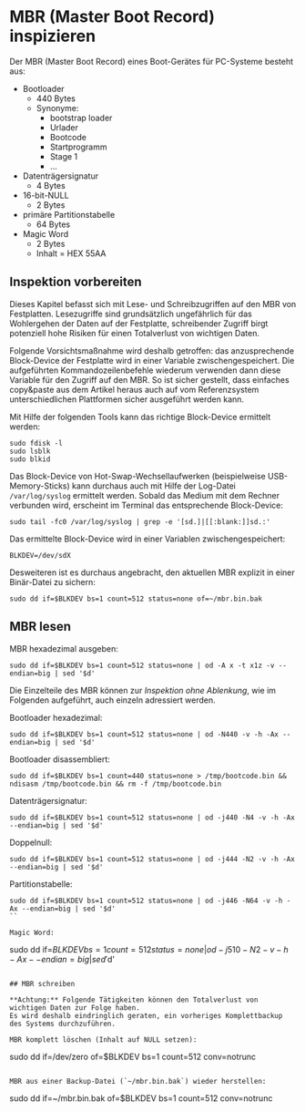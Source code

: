 # MBR (Master Boot Record) inspizieren

Der MBR (Master Boot Record) eines Boot-Gerätes für PC-Systeme besteht aus:

* Bootloader
  * 440 Bytes
  * Synonyme:
    * bootstrap loader
    * Urlader
    * Bootcode
    * Startprogramm
    * Stage 1
    * ...
* Datenträgersignatur
  * 4 Bytes
* 16-bit-NULL
  * 2 Bytes
* primäre Partitionstabelle
  * 64 Bytes
* Magic Word
  * 2 Bytes
  * Inhalt = HEX 55AA

## Inspektion vorbereiten

Dieses Kapitel befasst sich mit Lese- und Schreibzugriffen auf den MBR von Festplatten.
Lesezugriffe sind grundsätzlich ungefährlich für das Wohlergehen der Daten auf der Festplatte,
schreibender Zugriff birgt potenziell hohe Risiken für einen Totalverlust von wichtigen Daten.

Folgende Vorsichtsmaßnahme wird deshalb getroffen:
das anzusprechende Block-Device der Festplatte wird in einer Variable zwischengespeichert.
Die aufgeführten Kommandozeilenbefehle wiederum verwenden dann diese Variable für den Zugriff auf den MBR.
So ist sicher gestellt, dass einfaches copy&paste aus dem Artikel heraus auch auf vom Referenzsystem unterschiedlichen Plattformen sicher ausgeführt werden kann.

Mit Hilfe der folgenden Tools kann das richtige Block-Device ermittelt werden:

```
sudo fdisk -l
sudo lsblk
sudo blkid
```

Das Block-Device von Hot-Swap-Wechsellaufwerken (beispielweise USB-Memory-Sticks) kann durchaus auch mit Hilfe der Log-Datei `/var/log/syslog` ermittelt werden.
Sobald das Medium mit dem Rechner verbunden wird, erscheint im Terminal das entsprechende Block-Device:
```
sudo tail -fc0 /var/log/syslog | grep -e '[sd.]|[[:blank:]]sd.:'
```

Das ermittelte Block-Device wird in einer Variablen zwischengespeichert:
```
BLKDEV=/dev/sdX
```

Desweiteren ist es durchaus angebracht, den aktuellen MBR explizit in einer Binär-Datei zu sichern:

```
sudo dd if=$BLKDEV bs=1 count=512 status=none of=~/mbr.bin.bak
```

## MBR lesen

MBR hexadezimal ausgeben:

```
sudo dd if=$BLKDEV bs=1 count=512 status=none | od -A x -t x1z -v --endian=big | sed '$d'
```

Die Einzelteile des MBR können zur *Inspektion ohne Ablenkung*, wie im Folgenden aufgeführt, auch einzeln adressiert werden.

Bootloader hexadezimal:
```
sudo dd if=$BLKDEV bs=1 count=512 status=none | od -N440 -v -h -Ax --endian=big | sed '$d'
```

Bootloader disassembliert:
```
sudo dd if=$BLKDEV bs=1 count=440 status=none > /tmp/bootcode.bin && ndisasm /tmp/bootcode.bin && rm -f /tmp/bootcode.bin
```

Datenträgersignatur:
```
sudo dd if=$BLKDEV bs=1 count=512 status=none | od -j440 -N4 -v -h -Ax --endian=big | sed '$d'
```

Doppelnull:
```
sudo dd if=$BLKDEV bs=1 count=512 status=none | od -j444 -N2 -v -h -Ax --endian=big | sed '$d'
```

Partitionstabelle:
```
sudo dd if=$BLKDEV bs=1 count=512 status=none | od -j446 -N64 -v -h -Ax --endian=big | sed '$d'
``

Magic Word:
```
sudo dd if=$BLKDEV bs=1 count=512 status=none | od -j510 -N2 -v -h -Ax --endian=big | sed '$d'
```

## MBR schreiben

**Achtung:** Folgende Tätigkeiten können den Totalverlust von wichtigen Daten zur Folge haben.
Es wird deshalb eindringlich geraten, ein vorheriges Komplettbackup des Systems durchzuführen.

MBR komplett löschen (Inhalt auf NULL setzen):
```
sudo dd if=/dev/zero of=$BLKDEV bs=1 count=512 conv=notrunc
```

MBR aus einer Backup-Datei (`~/mbr.bin.bak`) wieder herstellen:
```
sudo dd if=~/mbr.bin.bak of=$BLKDEV bs=1 count=512 conv=notrunc
```
